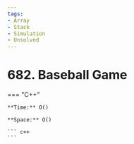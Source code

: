 ```yaml
---
tags:
- Array
- Stack
- Simulation
- Unsolved
---
```



# 682. Baseball Game

=== "C++"

    **Time:** O()

    **Space:** O()

    ``` c++
    ```